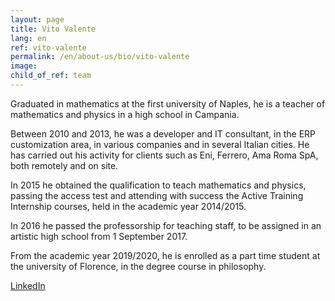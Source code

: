 ```yaml
---
layout: page
title: Vito Valente
lang: en
ref: vito-valente
permalink: /en/about-us/bio/vito-valente
image:
child_of_ref: team
---
```


Graduated in mathematics at the first university of Naples, he is a teacher of mathematics and physics in a high school in Campania.

Between 2010 and 2013, he was a developer and IT consultant, in the ERP customization area, in various companies and in several Italian cities. He has carried out his activity for clients such as Eni, Ferrero, Ama Roma SpA, both remotely and on site.

In 2015 he obtained the qualification to teach mathematics and physics, passing the access test and attending with success the Active Training Internship courses, held in the academic year 2014/2015.

In 2016 he passed the professorship for teaching staff, to be assigned in an artistic high school from 1 September 2017.

From the academic year 2019/2020, he is enrolled as a part time student at the university of Florence, in the degree course in philosophy.

[LinkedIn](https://www.linkedin.com/in/vito-valente-9687875a/)
